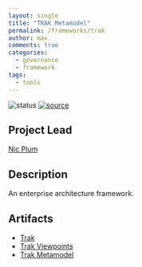 ```yaml
---
layout: single
title: "TRAK Metamodel"
permalink: /frameworks/trak
author: max
comments: true
categories:
  - governance
  - framework
tags:
  - tools
---
```


![status](https://img.shields.io/badge/status-in%20queue-silver) [![source](https://img.shields.io/badge/source-online-green)](https://trak.sourceforge.io/)

## Project Lead

[Nic Plum](https://www.linkedin.com/in/nicplum)

## Description

An enterprise architecture framework.

## Artifacts

* [Trak](https://trak.sourceforge.io/)
* [Trak Viewpoints](https://trakviewpoints.sourceforge.io/)
* [Trak Metamodel](https://trakmetamodel.sourceforge.io/)
